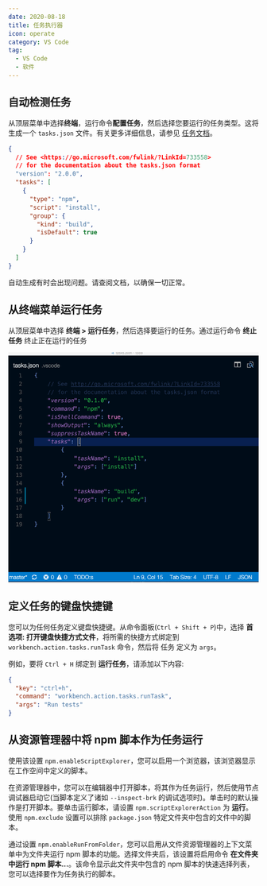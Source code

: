 ```yaml
---
date: 2020-08-18
title: 任务执行器
icon: operate
category: VS Code
tag:
  - VS Code
  - 软件
---
```


## 自动检测任务

从顶层菜单中选择**终端**，运行命令**配置任务**，然后选择您要运行的任务类型。这将生成一个 `tasks.json` 文件。有关更多详细信息，请参见 [任务文档](https://code.visualstudio.com/docs/editor/debugging)。

```json
{
  // See <https://go.microsoft.com/fwlink/?LinkId=733558>
  // for the documentation about the tasks.json format
  "version": "2.0.0",
  "tasks": [
    {
      "type": "npm",
      "script": "install",
      "group": {
        "kind": "build",
        "isDefault": true
      }
    }
  ]
}
```

自动生成有时会出现问题。请查阅文档，以确保一切正常。

## 从终端菜单运行任务

从顶层菜单中选择 **终端 > 运行任务**，然后选择要运行的任务。通过运行命令 **终止任务** 终止正在运行的任务

![任务执行器](./assets/task-runner.gif)

## 定义任务的键盘快捷键

您可以为任何任务定义键盘快捷键。从命令面板(`Ctrl + Shift + P`)中，选择 **首选项: 打开键盘快捷方式文件**，将所需的快捷方式绑定到 `workbench.action.tasks.runTask` 命令，然后将 任务 定义为 `args`。

例如，要将 `Ctrl + H` 绑定到 **运行任务**，请添加以下内容:

```json
{
  "key": "ctrl+h",
  "command": "workbench.action.tasks.runTask",
  "args": "Run tests"
}
```

## 从资源管理器中将 npm 脚本作为任务运行

使用该设置 `npm.enableScriptExplorer`，您可以启用一个浏览器，该浏览器显示在工作空间中定义的脚本。

在资源管理器中，您可以在编辑器中打开脚本，将其作为任务运行，然后使用节点调试器启动它(当脚本定义了诸如 `--inspect-brk` 的调试选项时)。单击时的默认操作是打开脚本。要单击运行脚本，请设置 `npm.scriptExplorerAction` 为 **运行**。使用 `npm.exclude` 设置可以排除 `package.json` 特定文件夹中包含的文件中的脚本。

通过设置 `npm.enableRunFromFolder`，您可以启用从文件资源管理器的上下文菜单中为文件夹运行 npm 脚本的功能。选择文件夹后，该设置将启用命令 **在文件夹中运行 npm 脚本...**。该命令显示此文件夹中包含的 npm 脚本的快速选择列表，您可以选择要作为任务执行的脚本。
